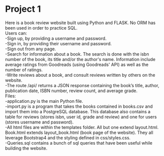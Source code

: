 # Project 1

Here is a book review website built using Python and FLASK. No ORM has been used in order to practice SQL.  
Users can:  
-Sign up, by providing a username and password.  
-Sign in, by providing their username and password.  
-Sign out from any page.  
-Search for information about a book. The search is done with the isbn number of the book, its title and/or the author's name. Information include average ratings from Goodreads (using Goodreads' API) as well as the number of ratings.  
-Write reviews about a book, and consult reviews written by others on the website.  
-The route /api/<isbn> returns a JSON response containing the book’s title, author, publication date, ISBN number, review count, and average grade.  
Files:  
-application.py is the main Python file.  
-import.py is a program that takes the books contained in books.csv and import them into a PostgreSQL database. This database also contains a table for reviews (stores isbn, user id, grade and review) and one for users (stores username and password).  
-All html files are within the templates folder. All but one extend layout.html. Book.html extends layout_book.html (book page of the website). They all leverage Bootstrap4 and the styling defined in css/styles.css.  
-Queries.sql contains a bunch of sql queries that have been useful while building the website.
